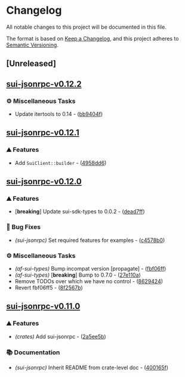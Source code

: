 # Changelog

All notable changes to this project will be documented in this file.

The format is based on [Keep a Changelog](https://keepachangelog.com/en/1.0.0/),
and this project adheres to [Semantic Versioning](https://semver.org/spec/v2.0.0.html).


## [Unreleased]

## [sui-jsonrpc-v0.12.2](https://github.com/AftermathFinance/aftermath-sdk-rust/releases/tag/sui-jsonrpc-v0.12.2)

### ⚙️ Miscellaneous Tasks

- Update itertools to 0.14 - ([bb9404f](https://github.com/AftermathFinance/aftermath-sdk-rust/commit/bb9404fdd4df831bd923ac4b3f977f3c1f2582fd))

## [sui-jsonrpc-v0.12.1](https://github.com/AftermathFinance/aftermath-sdk-rust/releases/tag/sui-jsonrpc-v0.12.1)

### ⛰️ Features

- Add `SuiClient::builder` - ([4958dd6](https://github.com/AftermathFinance/aftermath-sdk-rust/commit/4958dd61277c0bc3e422be5a5edc70e0d3cdf2d7))

## [sui-jsonrpc-v0.12.0](https://github.com/AftermathFinance/aftermath-sdk-rust/releases/tag/sui-jsonrpc-v0.12.0)

### ⛰️ Features

- [**breaking**] Update sui-sdk-types to 0.0.2 - ([dead7ff](https://github.com/AftermathFinance/aftermath-sdk-rust/commit/dead7ffe88364166a9de60c48b6da53fe4383e58))

### 🐛 Bug Fixes

- *(sui-jsonrpc)* Set required features for examples - ([c4578b0](https://github.com/AftermathFinance/aftermath-sdk-rust/commit/c4578b08f40533ba3c34169a786287b4d0a3f2d4))

### ⚙️ Miscellaneous Tasks

- *(af-sui-types)* Bump incompat version [propagate] - ([fbf06ff](https://github.com/AftermathFinance/aftermath-sdk-rust/commit/fbf06ff5b383d73297a7595b6a4ca7300bdbfbd2))
- *(af-sui-types)* [**breaking**] Bump to 0.7.0 - ([27e110a](https://github.com/AftermathFinance/aftermath-sdk-rust/commit/27e110a9455d4a1b9c4d9c1a9e4e0c85728a1e96))
- Remove TODOs over which we have no control - ([8629424](https://github.com/AftermathFinance/aftermath-sdk-rust/commit/8629424525f2fdba504740c1cce728a48d8959dc))
- Revert fbf06ff5 - ([8f2567b](https://github.com/AftermathFinance/aftermath-sdk-rust/commit/8f2567b6efd2924092cb5a5a382a5cabeaf7fafd))

## [sui-jsonrpc-v0.11.0](https://github.com/AftermathFinance/aftermath-sdk-rust/releases/tag/)

### ⛰️ Features

- *(crates)* Add sui-jsonrpc - ([2a5ee5b](https://github.com/AftermathFinance/aftermath-sdk-rust/commit/2a5ee5b0e4440dae59fac6ddbf439a8200c432cb))

### 📚 Documentation

- *(sui-jsonrpc)* Inherit README from crate-level doc - ([400165f](https://github.com/AftermathFinance/aftermath-sdk-rust/commit/400165f5835e909e00a9626883f328ef2ccb1516))

<!-- generated by git-cliff -->
